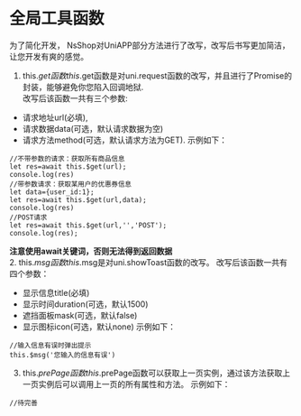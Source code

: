 全局工具函数
==========
为了简化开发，
NsShop对UniAPP部分方法进行了改写，改写后书写更加简洁，让您开发有爽的感觉。
1. this.$get函数
this.$get函数是对uni.request函数的改写，并且进行了Promise的封装，能够避免你您陷入回调地狱.  
改写后该函数一共有三个参数:
+ 请求地址url(必填),
+ 请求数据data(可选，默认请求数据为空)
+ 请求方法method(可选，默认请求方法为GET). 
示例如下：
```
//不带参数的请求：获取所有商品信息
let res=await this.$get(url);
console.log(res)
//带参数请求：获取某用户的优惠券信息
let data={user_id:1};
let res=await this.$get(url,data);
console.log(res)
//POST请求
let res=await this.$get(url,'','POST');
console.log(res);

```
**注意使用await关键词，否则无法得到返回数据**  
2. this.$msg函数  
this.$msg是对uni.showToast函数的改写。
改写后该函数一共有四个参数：
+ 显示信息title(必填)
+ 显示时间duration(可选，默认1500)
+ 遮挡面板mask(可选，默认false)
+ 显示图标icon(可选，默认none)
示例如下：
```
//输入信息有误时弹出提示
this.$msg('您输入的信息有误')
```
3. this.$prePage函数
this.$prePage函数可以获取上一页实例，通过该方法获取上一页实例后可以调用上一页的所有属性和方法。
示例如下：
```
//待完善
```